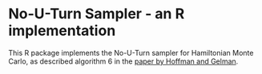 # No-U-Turn Sampler - an R implementation

This R package implements the No-U-Turn sampler for Hamiltonian Monte Carlo, as described algorithm 6 in the [paper by Hoffman and Gelman](http://www.jmlr.org/papers/volume15/hoffman14a/hoffman14a.pdf). 

